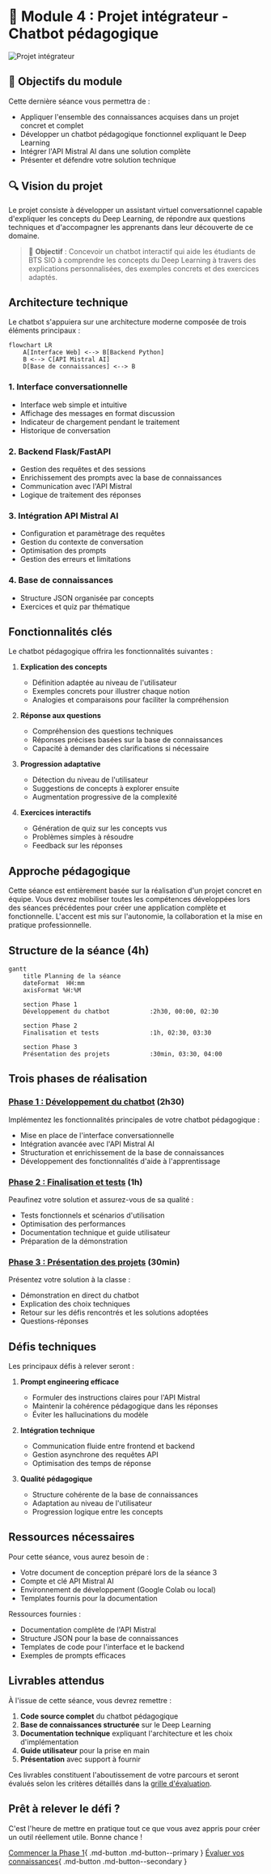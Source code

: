 # 🧠 Module 4 : Projet intégrateur - Chatbot pédagogique

![Projet intégrateur](../images/banner-chatbot-pedagogique.svg)

## 🎯 Objectifs du module

Cette dernière séance vous permettra de :

- Appliquer l'ensemble des connaissances acquises dans un projet concret et complet
- Développer un chatbot pédagogique fonctionnel expliquant le Deep Learning
- Intégrer l'API Mistral AI dans une solution complète
- Présenter et défendre votre solution technique

## 🔍 Vision du projet

Le projet consiste à développer un assistant virtuel conversationnel capable d'expliquer les concepts du Deep Learning, de répondre aux questions techniques et d'accompagner les apprenants dans leur découverte de ce domaine.

> 🎯 **Objectif** : Concevoir un chatbot interactif qui aide les étudiants de BTS SIO à comprendre les concepts du Deep Learning à travers des explications personnalisées, des exemples concrets et des exercices adaptés.

## Architecture technique

Le chatbot s'appuiera sur une architecture moderne composée de trois éléments principaux :

```mermaid
flowchart LR
    A[Interface Web] <--> B[Backend Python]
    B <--> C[API Mistral AI]
    D[Base de connaissances] <--> B
```

### 1. Interface conversationnelle
- Interface web simple et intuitive
- Affichage des messages en format discussion
- Indicateur de chargement pendant le traitement
- Historique de conversation

### 2. Backend Flask/FastAPI
 - Gestion des requêtes et des sessions
 - Enrichissement des prompts avec la base de connaissances
 - Communication avec l'API Mistral
 - Logique de traitement des réponses

### 3. Intégration API Mistral AI
 - Configuration et paramètrage des requêtes
 - Gestion du contexte de conversation
 - Optimisation des prompts
 - Gestion des erreurs et limitations

### 4. Base de connaissances
 - Structure JSON organisée par concepts
 - Exercices et quiz par thématique

## Fonctionnalités clés

Le chatbot pédagogique offrira les fonctionnalités suivantes :

1. **Explication des concepts**
    - Définition adaptée au niveau de l'utilisateur
    - Exemples concrets pour illustrer chaque notion
    - Analogies et comparaisons pour faciliter la compréhension

2. **Réponse aux questions**
    - Compréhension des questions techniques
    - Réponses précises basées sur la base de connaissances
    - Capacité à demander des clarifications si nécessaire

3. **Progression adaptative**
    - Détection du niveau de l'utilisateur
    - Suggestions de concepts à explorer ensuite
    - Augmentation progressive de la complexité

4. **Exercices interactifs**
    - Génération de quiz sur les concepts vus
    - Problèmes simples à résoudre
    - Feedback sur les réponses

## Approche pédagogique

Cette séance est entièrement basée sur la réalisation d'un projet concret en équipe. Vous devrez mobiliser toutes les compétences développées lors des séances précédentes pour créer une application complète et fonctionnelle. L'accent est mis sur l'autonomie, la collaboration et la mise en pratique professionnelle.

## Structure de la séance (4h)

```mermaid
gantt
    title Planning de la séance
    dateFormat  HH:mm
    axisFormat %H:%M
    
    section Phase 1
    Développement du chatbot           :2h30, 00:00, 02:30
    
    section Phase 2
    Finalisation et tests              :1h, 02:30, 03:30
    
    section Phase 3
    Présentation des projets           :30min, 03:30, 04:00  
```

## Trois phases de réalisation

### [Phase 1 : Développement du chatbot](partie1-developpement.md) (2h30)

Implémentez les fonctionnalités principales de votre chatbot pédagogique :

- Mise en place de l'interface conversationnelle
- Intégration avancée avec l'API Mistral AI
- Structuration et enrichissement de la base de connaissances
- Développement des fonctionnalités d'aide à l'apprentissage

### [Phase 2 : Finalisation et tests](partie2-finalisation.md) (1h)

Peaufinez votre solution et assurez-vous de sa qualité :

- Tests fonctionnels et scénarios d'utilisation
- Optimisation des performances
- Documentation technique et guide utilisateur
- Préparation de la démonstration

### [Phase 3 : Présentation des projets](partie3-presentation.md) (30min)

Présentez votre solution à la classe :

- Démonstration en direct du chatbot
- Explication des choix techniques
- Retour sur les défis rencontrés et les solutions adoptées
- Questions-réponses

## Défis techniques

Les principaux défis à relever seront :

1. **Prompt engineering efficace**
   - Formuler des instructions claires pour l'API Mistral
   - Maintenir la cohérence pédagogique dans les réponses
   - Éviter les hallucinations du modèle

2. **Intégration technique**
   - Communication fluide entre frontend et backend
   - Gestion asynchrone des requêtes API
   - Optimisation des temps de réponse

3. **Qualité pédagogique**
   - Structure cohérente de la base de connaissances
   - Adaptation au niveau de l'utilisateur
   - Progression logique entre les concepts

## Ressources nécessaires

Pour cette séance, vous aurez besoin de :

- Votre document de conception préparé lors de la séance 3
- Compte et clé API Mistral AI
- Environnement de développement (Google Colab ou local)
- Templates fournis pour la documentation

Ressources fournies :
- Documentation complète de l'API Mistral
- Structure JSON pour la base de connaissances
- Templates de code pour l'interface et le backend
- Exemples de prompts efficaces

## Livrables attendus

À l'issue de cette séance, vous devrez remettre :

1. **Code source complet** du chatbot pédagogique
2. **Base de connaissances structurée** sur le Deep Learning
3. **Documentation technique** expliquant l'architecture et les choix d'implémentation
4. **Guide utilisateur** pour la prise en main
5. **Présentation** avec support à fournir

Ces livrables constituent l'aboutissement de votre parcours et seront évalués selon les critères détaillés dans la [grille d'évaluation](../evaluation/criteres-evaluation-seance4.md).

## Prêt à relever le défi ?

C'est l'heure de mettre en pratique tout ce que vous avez appris pour créer un outil réellement utile. Bonne chance !

[Commencer la Phase 1](partie1-developpement.md){ .md-button .md-button--primary }
[Évaluer vos connaissances](qcm-evaluation-module4.md){ .md-button .md-button--secondary }

